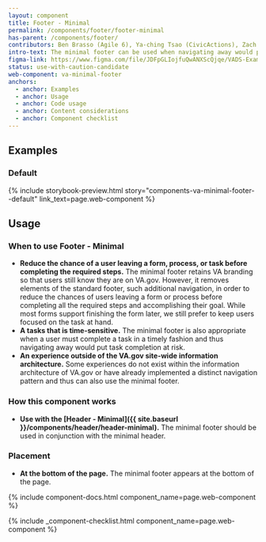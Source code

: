 ```yaml
---
layout: component
title: Footer - Minimal
permalink: /components/footer/footer-minimal
has-parent: /components/footer/
contributors: Ben Brasso (Agile 6), Ya-ching Tsao (CivicActions), Zach Park (Agile 6), Kristen McConnell (Ad Hoc)
intro-text: The minimal footer can be used when navigating away would prevent the user from easily accomplishing their main task.
figma-link: https://www.figma.com/file/JDFpGLIojfuQwANXScQjqe/VADS-Example-Library?type=design&node-id=538-7198&mode=design&t=kPk3dlhnHSGw5X0f-0
status: use-with-caution-candidate
web-component: va-minimal-footer
anchors:
  - anchor: Examples
  - anchor: Usage
  - anchor: Code usage
  - anchor: Content considerations
  - anchor: Component checklist
---
```


## Examples

### Default

{% include storybook-preview.html story="components-va-minimal-footer--default" link_text=page.web-component %}

## Usage

### When to use Footer - Minimal

* **Reduce the chance of a user leaving a form, process, or task before completing the required steps.** The minimal footer retains VA branding so that users still know they are on VA.gov. However, it removes elements of the standard footer, such additional navigation, in order to reduce the chances of users leaving a form or process before completing all the required steps and accomplishing their goal. While most forms support finishing the form later, we still prefer to keep users focused on the task at hand.
* **A tasks that is time-sensitive.** The minimal footer is also appropriate when a user must complete a task in a timely fashion and thus navigating away would put task completion at risk.
* **An experience outside of the VA.gov site-wide information architecture.** Some experiences do not exist within the information architecture of VA.gov or have already implemented a distinct navigation pattern and thus can also use the minimal footer.

### How this component works

* **Use with the [Header - Minimal]({{ site.baseurl }}/components/header/header-minimal).** The minimal footer should be used in conjunction with the minimal header.

### Placement

* **At the bottom of the page.** The minimal footer appears at the bottom of the page.

{% include component-docs.html component_name=page.web-component %}

{% include _component-checklist.html component_name=page.web-component %}
